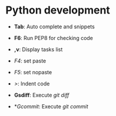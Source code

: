 Python development
==================

* **Tab**: Auto complete and snippets

* **F6**: Run PEP8 for checking code

* **,v**: Display tasks list

* *F4*: set paste

* *F5*: set nopaste

* *>*: Indent code

* **Gsdiff**: Execute *git diff*

* **Gcommit*: Execute *git commit*
